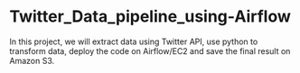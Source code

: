 # Twitter_Data_pipeline_using-Airflow
In this project, we will extract data using Twitter API, use python to transform data, deploy the code on Airflow/EC2 and save the final result on Amazon S3.
